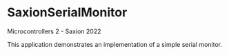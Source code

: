 # SaxionSerialMonitor

Microcontrollers 2 - Saxion 2022

This application demonstrates an implementation of a simple serial monitor.
